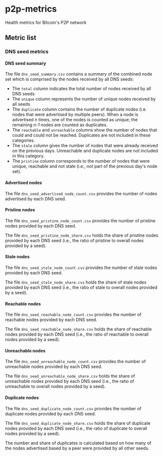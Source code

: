 # p2p-metrics

Health metrics for Bitcoin's P2P network

## Metric list

### DNS seed metrics

#### DNS seed summary

The file `dns_seed_summary.csv` contains a summary of the combined node set which is
comprised by the nodes received by all DNS seeds:
- The `total` column indicates the total number of nodes received by all DNS seeds
- The `unique` column represents the number of unique nodes received by all seeds
- The `duplicate` column contains the number of duplicate nodes (i.e. nodes that were
  advertised by multiple peers). When a node is advertised _n_ times, one of the nodes
  is counted as unique; the remaining _n-1_ nodes are counted as duplicates.
- The `reachable` and `unreachable` columns show the number of nodes that could and
  could not be reached. Duplicates are not included in these categories.
- The `stale` column gives the number of nodes that were already received on the
  previous days. Unreachable and duplicate nodes are not included in this category.
- The `pristine` column corresponds to the number of nodes that were unique, reachable
  and not stale (i.e., not part of the previous day's node set).

#### Advertised nodes

The file `dns_seed_advertised_node_count.csv` provides the number of nodes advertised by
each DNS seed.

#### Pristine nodes

The file `dns_seed_pristine_node_count.csv` provides the number of pristine nodes
provided by each DNS seed.

The file `dns_seed_pristine_node_share.csv` holds the share of pristine nodes provided
by each DNS seed (i.e., the ratio of pristine to overall nodes provided by a seed).

#### Stale nodes

The file `dns_seed_stale_node_count.csv` provides the number of stale nodes provided by
each DNS seed.

The file `dns_seed_stale_node_share.csv` holds the share of stale nodes provided
by each DNS seed (i.e., the ratio of stale to overall nodes provided by a seed).

#### Reachable nodes

The file `dns_seed_reachable_node_count.csv` provides the number of reachable nodes
provided by each DNS seed.

The file `dns_seed_reachable_node_share.csv` holds the share of reachable nodes provided
by each DNS seed (i.e., the ratio of reachable to overall nodes provided by a seed).

#### Unreachable nodes

The file `dns_seed_unreachable_node_count.csv` provides the number of unreachable nodes
provided by each DNS seed.

The file `dns_seed_unreachable_node_share.csv` holds the share of unreachable nodes
provided by each DNS seed (i.e., the ratio of unreachable to overall nodes provided by a
seed).

#### Duplicate nodes

The file `dns_seed_duplicate_node_count.csv` provides the number of duplicate nodes
provided by each DNS seed.

The file `dns_seed_duplicate_node_share.csv` holds the share of duplicate nodes provided
by each DNS seed (i.e., the ratio of duplicate to overall nodes provided by a seed).

The number and share of duplicates is calculated based on how many of the nodes
advertised based by a peer were provided by all other seeds.
